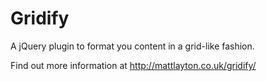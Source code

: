 Gridify
=======

A jQuery plugin to format you content in a grid-like fashion.

Find out more information at http://mattlayton.co.uk/gridify/
